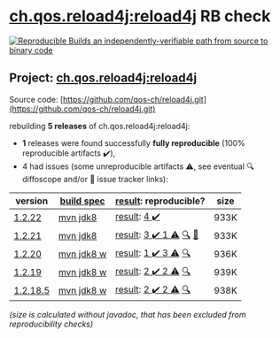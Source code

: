 [ch.qos.reload4j:reload4j](https://search.maven.org/artifact/ch.qos.reload4j/reload4j/) RB check
=======

[![Reproducible Builds](https://reproducible-builds.org/images/logos/rb.svg) an independently-verifiable path from source to binary code](https://reproducible-builds.org/)

## Project: [ch.qos.reload4j:reload4j](https://search.maven.org/artifact/ch.qos.reload4j/reload4j/)

Source code: [https://github.com/qos-ch/reload4j.git](https://github.com/qos-ch/reload4j.git)

rebuilding **5 releases** of ch.qos.reload4j:reload4j:
- **1** releases were found successfully **fully reproducible** (100% reproducible artifacts :heavy_check_mark:),
- 4 had issues (some unreproducible artifacts :warning:, see eventual :mag: diffoscope and/or :memo: issue tracker links):

| version | [build spec](/BUILDSPEC.md) | [result](https://reproducible-builds.org/docs/jvm/): reproducible? | size |
| -- | --------- | ------ | -- |
| [1.2.22](https://search.maven.org/artifact/ch.qos.reload4j/reload4j/1.2.22/pom) | [mvn jdk8](reload4j-1.2.22.buildspec) | [result](reload4j-1.2.22.buildinfo): [4 :heavy_check_mark: ](reload4j-1.2.22.buildcompare) | 933K |
| [1.2.21](https://search.maven.org/artifact/ch.qos.reload4j/reload4j/1.2.21/pom) | [mvn jdk8](reload4j-1.2.21.buildspec) | [result](reload4j-1.2.21.buildinfo): [3 :heavy_check_mark:  1 :warning:](reload4j-1.2.21.buildcompare) [:mag:](reload4j-1.2.21.diffoscope) [:memo:](https://github.com/qos-ch/reload4j/issues/57) | 933K |
| [1.2.20](https://search.maven.org/artifact/ch.qos.reload4j/reload4j/1.2.20/pom) | [mvn jdk8 w](reload4j-1.2.20.buildspec) | [result](reload4j-1.2.20.buildinfo): [1 :heavy_check_mark:  3 :warning:](reload4j-1.2.20.buildcompare) [:mag:](reload4j-1.2.20.diffoscope) | 936K |
| [1.2.19](https://search.maven.org/artifact/ch.qos.reload4j/reload4j/1.2.19/pom) | [mvn jdk8 w](reload4j-1.2.19.buildspec) | [result](reload4j-1.2.19.buildinfo): [2 :heavy_check_mark:  2 :warning:](reload4j-1.2.19.buildcompare) [:mag:](reload4j-1.2.19.diffoscope) | 939K |
| [1.2.18.5](https://search.maven.org/artifact/ch.qos.reload4j/reload4j/1.2.18.5/pom) | [mvn jdk8 w](reload4j-1.2.18.5.buildspec) | [result](reload4j-1.2.18.5.buildinfo): [2 :heavy_check_mark:  2 :warning:](reload4j-1.2.18.5.buildcompare) [:mag:](reload4j-1.2.18.5.diffoscope) | 938K |

<i>(size is calculated without javadoc, that has been excluded from reproducibility checks)</i>
